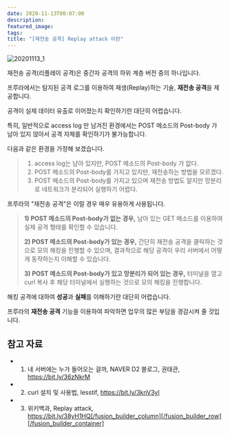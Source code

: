 ```yaml
---
date: 2020-11-13T00:07:00
description: 
featured_image: 
tags: 
title: "[재전송 공격] Replay attack 이란"
---
```


![20201113_1](https://github.com/user-attachments/assets/ade0a051-eadd-4c5c-8c5f-1b95e4acbe4f)

재전송 공격(리플레이 공격)은 중간자 공격의 하위 계층 버전 중의 하나입니다.

프루라에서는 탐지된 공격 로그를 이용하여 재생(Replay)하는 기술, **재전송 공격**을 제공합니다.

공격이 실제 데이터 유출로 이어졌는지 확인하기란 대단히 어렵습니다.

특히, 일반적으로 access log 만 남겨진 환경에서는 POST 메소드의 Post-body 가 남아 있지 않아서 공격 자체를 확인하기가 불가능합니다.


다음과 같은 환경을 가정해 보겠습니다.
> 1) access log는 남아 있지만, POST 메소드의 Post-body 가 없다.
> 2) POST 메소드의 Post-body를 가지고 있지만, 재전송하는 방법을 모르겠다.
> 3) POST 메소드의 Post-body를 가지고 있으며 재전송 방법도 알지만 망분리로 네트워크가 분리되어 실행하기 어렵다.



프루라의 "재전송 공격"은 이럴 경우 매우 유용하게 사용됩니다.
> **1) POST 메소드의 Post-body가 없는 경우,** 남아 있는 GET 메소드를 이용하여 실제 공격 형태를 확인할 수 있습니다.<br>
>
> **2) POST 메소드의 Post-body가 있는 경우,** 간단히 재전송 공격을 클릭하는 것으로 모의 해킹을 진행할 수 있으며, 결과적으로 해당 공격이 우리 서버에서 어떻게 동작하는지 이해할 수 있습니다.<br>
>
> **3) POST 메소드의 Post-body가 있고 망분리가 되어 있는 경우,** 터미널을 열고 curl 복사 후 해당 터미널에서 실행하는 것으로 모의 해킹을 진행합니다.<br>

해킹 공격에 대하여 **성공**과 **실패**를 이해하기란 대단히 어렵습니다.

프루라의 **재전송 공격** 기능을 이용하여 파악하면 업무의 많은 부담을 경감시켜 줄 것입니다.


## 참고 자료
- 1) 내 서버에는 누가 들어오는 걸까, NAVER D2 블로그, 권태관, https://bit.ly/36zNkrM
- 2) curl 설치 및 사용법, lesstif, https://bit.ly/3knV3yl
- 3) 위키백과, Replay attack, https://bit.ly/38yH1HQ[/fusion_builder_column][/fusion_builder_row][/fusion_builder_container]

